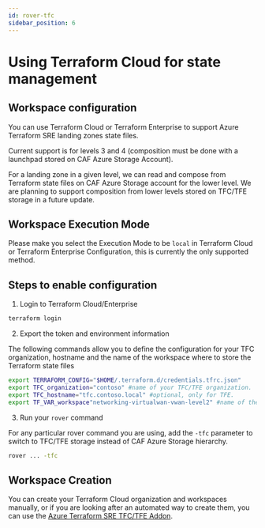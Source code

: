 ```yaml
---
id: rover-tfc
sidebar_position: 6
---
```


# Using Terraform Cloud for state management

## Workspace configuration

You can use Terraform Cloud or Terraform Enterprise to support Azure Terraform SRE landing zones state files.

Current support is for levels 3 and 4 (composition must be done with a launchpad stored on CAF Azure Storage Account).

For a landing zone in a given level, we can read and compose from Terraform state files on CAF Azure Storage account for the lower level. We are planning to support composition from lower levels stored on TFC/TFE storage in a future update.

## Workspace Execution Mode

Please make you select the Execution Mode to be ```local``` in Terraform Cloud or Terraform Enterprise Configuration, this is currently the only supported method.

## Steps to enable configuration

1. Login to Terraform Cloud/Enterprise

```bash
terraform login
```

2. Export the token and environment information

The following commands allow you to define the configuration for your TFC organization, hostname and the name of the workspace where to store the Terraform state files

```bash
export TERRAFORM_CONFIG="$HOME/.terraform.d/credentials.tfrc.json"
export TFC_organization="contoso" #name of your TFC/TFE organization.
export TFC_hostname="tfc.contoso.local" #optional, only for TFE.
export TF_VAR_workspace"networking-virtualwan-vwan-level2" #name of the workspace where to store the state file.
```

3. Run your ```rover``` command

For any particular rover command you are using, add the ```-tfc``` parameter to switch to TFC/TFE storage instead of CAF Azure Storage hierarchy.
 
```bash
rover ... -tfc 
```

## Workspace Creation

You can create your Terraform Cloud organization and workspaces manually, or if you are looking after an automated way to create them, you can use the [Azure Terraform SRE TFC/TFE Addon](https://github.com/Azure/caf-terraform-landingzones/tree/master/caf_solution/add-ons/terraform_cloud).